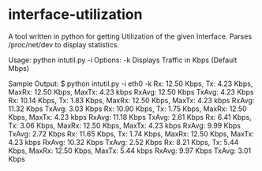 # interface-utilization

A tool written in python for getting Utilization of the given Interface.
Parses /proc/net/dev to display statistics.

Usage:
  python intutil.py -i <interface> 
  Options:
  -k  Displays Traffic in Kbps (Default Mbps)
  
Sample Output:
  $ python intutil.py -i eth0 -k
Rx:      12.50 Kbps,   Tx:       4.23 Kbps,   MaxRx:      12.50 Kbps,   MaxTx:       4.23 kbps   RxAvg:      12.50 Kbps   TxAvg:       4.23 Kbps
Rx:      10.14 Kbps,   Tx:       1.83 Kbps,   MaxRx:      12.50 Kbps,   MaxTx:       4.23 kbps   RxAvg:      11.32 Kbps   TxAvg:       3.03 Kbps
Rx:      10.90 Kbps,   Tx:       1.75 Kbps,   MaxRx:      12.50 Kbps,   MaxTx:       4.23 kbps   RxAvg:      11.18 Kbps   TxAvg:       2.61 Kbps
Rx:       6.41 Kbps,   Tx:       3.06 Kbps,   MaxRx:      12.50 Kbps,   MaxTx:       4.23 kbps   RxAvg:       9.99 Kbps   TxAvg:       2.72 Kbps
Rx:      11.65 Kbps,   Tx:       1.74 Kbps,   MaxRx:      12.50 Kbps,   MaxTx:       4.23 kbps   RxAvg:      10.32 Kbps   TxAvg:       2.52 Kbps
Rx:       8.21 Kbps,   Tx:       5.44 Kbps,   MaxRx:      12.50 Kbps,   MaxTx:       5.44 kbps   RxAvg:       9.97 Kbps   TxAvg:       3.01 Kbps
